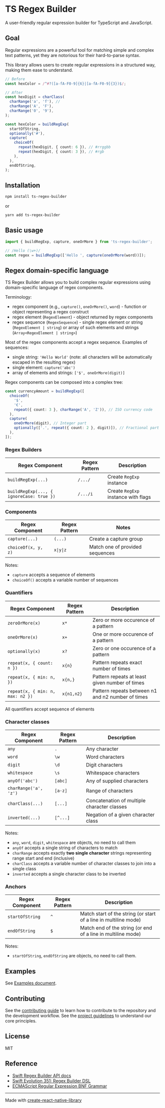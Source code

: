 # TS Regex Builder

A user-friendly regular expression builder for TypeScript and JavaScript.

## Goal

Regular expressions are a powerful tool for matching simple and complex text patterns, yet they are notorious for their hard-to-parse syntax.

This library allows users to create regular expressions in a structured way, making them ease to understand.

```ts
// Before
const hexColor = /^#?([a-fA-F0-9]{6}|[a-fA-F0-9]{3})$/;

// After
const hexDigit = charClass(
  charRange('a', 'f'), //
  charRange('A', 'F'),
  charRange('0', '9'),
);

const hexColor = buildRegExp(
  startOfString,
  optionally('#'),
  capture(
    choiceOf(
      repeat(hexDigit, { count: 6 }), // #rrggbb
      repeat(hexDigit, { count: 3 }), // #rgb
    ),
  ),
  endOfString,
);
```

## Installation

```sh
npm install ts-regex-builder
```

or

```sh
yarn add ts-regex-builder
```

## Basic usage

```js
import { buildRegExp, capture, oneOrMore } from 'ts-regex-builder';

// /Hello (\w+)/
const regex = buildRegExp(['Hello ', capture(oneOrMore(word))]);
```

## Regex domain-specific language

TS Regex Builder allows you to build complex regular expressions using domain-specific language of regex components.

Terminology:

- regex component (e.g., `capture()`, `oneOrMore()`, `word`) - function or object representing a regex construct
- regex element (`RegexElement`) - object returned by regex components
- regex sequence (`RegexSequence`) - single regex element or string (`RegexElement | string`) or array of such elements and strings (`Array<RegexElement | string>`)

Most of the regex components accept a regex sequence. Examples of sequences:

- single string: `'Hello World'` (note: all characters will be automatically escaped in the resulting regex)
- single element: `capture('abc')`
- array of elements and strings: `['$', oneOrMore(digit)]`

Regex components can be composed into a complex tree:

```ts
const currencyAmount = buildRegExp([
  choiceOf(
    '$',
    '€',
    repeat({ count: 3 }, charRange('A', 'Z')), // ISO currency code
  ),
  capture(
    oneOrMore(digit), // Integer part
    optionally(['.', repeat({ count: 2 }, digit)]), // Fractional part
  ),
]);
```

### Regex Builders

| Regex Component                         | Regex Pattern | Description                         |
| --------------------------------------- | ------------- | ----------------------------------- |
| `buildRegExp(...)`                       | `/.../`       | Create `RegExp` instance            |
| `buildRegExp(..., { ignoreCase: true })` | `/.../i`      | Create `RegExp` instance with flags |

### Components

| Regex Component     | Regex Pattern | Notes                           |
| ------------------- | ------------- | ------------------------------- |
| `capture(...)`      | `(...)`       | Create a capture group          |
| `choiceOf(x, y, z)` | `x\|y\|z`     | Match one of provided sequences |

Notes:

- `capture` accepts a sequence of elements
- `choiceOf()` accepts a variable number of sequences

### Quantifiers

| Regex Component                  | Regex Pattern | Description                                       |
| -------------------------------- | ------------- | ------------------------------------------------- |
| `zeroOrMore(x)`                  | `x*`          | Zero or more occurence of a pattern               |
| `oneOrMore(x)`                   | `x+`          | One or more occurence of a pattern                |
| `optionally(x)`                  | `x?`          | Zero or one occurence of a pattern                |
| `repeat(x, { count: n })`        | `x{n}`        | Pattern repeats exact number of times             |
| `repeat(x, { min: n, })`         | `x{n,}`       | Pattern repeats at least given number of times    |
| `repeat(x, { min: n, max: n2 })` | `x{n1,n2}`    | Pattern repeats between n1 and n2 number of times |

All quantifiers accept sequence of elements

### Character classes

| Regex Component       | Regex Pattern | Description                                 |
| --------------------- | ------------- | ------------------------------------------- |
| `any`                 | `.`           | Any character                               |
| `word`                | `\w`          | Word characters                             |
| `digit`               | `\d`          | Digit characters                            |
| `whitespace`          | `\s`          | Whitespace characters                       |
| `anyOf('abc')`        | `[abc]`       | Any of supplied characters                  |
| `charRange('a', 'z')` | `[a-z]`       | Range of characters                         |
| `charClass(...)`      | `[...]`       | Concatenation of multiple character classes |
| `inverted(...)`       | `[^...]`      | Negation of a given character class         |

Notes:

- `any`, `word`, `digit`, `whitespace` are objects, no need to call them
- `anyOf` accepts a single string of characters to match
- `charRange` accepts exactly **two single character** strings representing range start and end (inclusive)
- `charClass` accepts a variable number of character classes to join into a single class
- `inverted` accepts a single character class to be inverted

### Anchors

| Regex Component | Regex Pattern | Description                                                      |
| --------------- | ------------- | ---------------------------------------------------------------- |
| `startOfString` | `^`           | Match start of the string (or start of a line in multiline mode) |
| `endOfString`   | `$`           | Match end of the string (or end of a line in multiline mode)     |

Notes:

- `startOfString`, `endOfString` are objects, no need to call them.

## Examples

See [Examples document](./docs/Examples.md).

## Contributing

See the [contributing guide](CONTRIBUTING.md) to learn how to contribute to the repository and the development workflow.
See the [project guidelines](GUIDELINES.md) to understand our core principles.

## License

MIT

## Reference

- [Swift Regex Builder API docs](https://developer.apple.com/documentation/regexbuilder)
- [Swift Evolution 351: Regex Builder DSL](https://github.com/apple/swift-evolution/blob/main/proposals/0351-regex-builder.md)
- [ECMAScript Regular Expression BNF Grammar](https://262.ecma-international.org/7.0/#sec-regular-expressions)

---

Made with [create-react-native-library](https://github.com/callstack/react-native-builder-bob)
